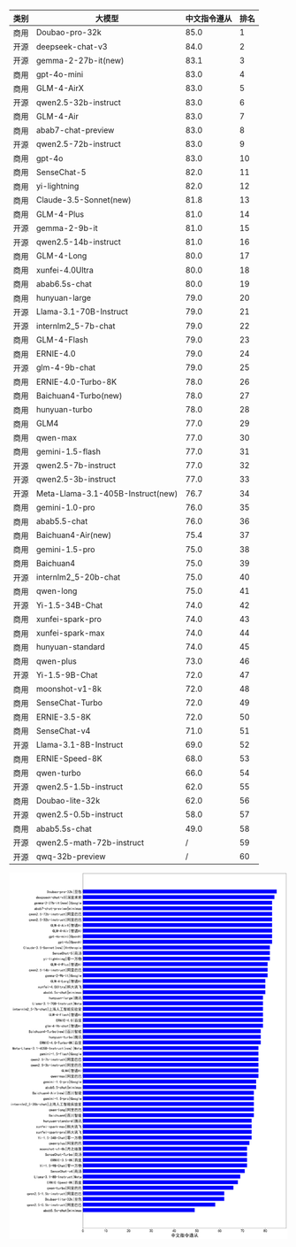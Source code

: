 
| 类别 | 大模型                         | 中文指令遵从 | 排名 |
|-----|------------------------------|---------|----|
|商用|Doubao-pro-32k|85.0|1|
|开源|deepseek-chat-v3|84.0|2|
|开源|gemma-2-27b-it(new)|83.1|3|
|商用|gpt-4o-mini|83.0|4|
|商用|GLM-4-AirX|83.0|5|
|开源|qwen2.5-32b-instruct|83.0|6|
|商用|GLM-4-Air|83.0|7|
|商用|abab7-chat-preview|83.0|8|
|开源|qwen2.5-72b-instruct|83.0|9|
|商用|gpt-4o|83.0|10|
|商用|SenseChat-5|82.0|11|
|商用|yi-lightning|82.0|12|
|商用|Claude-3.5-Sonnet(new)|81.8|13|
|商用|GLM-4-Plus|81.0|14|
|开源|gemma-2-9b-it|81.0|15|
|开源|qwen2.5-14b-instruct|81.0|16|
|商用|GLM-4-Long|80.0|17|
|商用|xunfei-4.0Ultra|80.0|18|
|商用|abab6.5s-chat|80.0|19|
|商用|hunyuan-large|79.0|20|
|开源|Llama-3.1-70B-Instruct|79.0|21|
|开源|internlm2_5-7b-chat|79.0|22|
|商用|GLM-4-Flash|79.0|23|
|商用|ERNIE-4.0|79.0|24|
|开源|glm-4-9b-chat|79.0|25|
|商用|ERNIE-4.0-Turbo-8K|78.0|26|
|商用|Baichuan4-Turbo(new)|78.0|27|
|商用|hunyuan-turbo|78.0|28|
|商用|GLM4|77.0|29|
|商用|qwen-max|77.0|30|
|商用|gemini-1.5-flash|77.0|31|
|开源|qwen2.5-7b-instruct|77.0|32|
|开源|qwen2.5-3b-instruct|77.0|33|
|开源|Meta-Llama-3.1-405B-Instruct(new)|76.7|34|
|商用|gemini-1.0-pro|76.0|35|
|商用|abab5.5-chat|76.0|36|
|商用|Baichuan4-Air(new)|75.4|37|
|商用|gemini-1.5-pro|75.0|38|
|商用|Baichuan4|75.0|39|
|开源|internlm2_5-20b-chat|75.0|40|
|商用|qwen-long|75.0|41|
|开源|Yi-1.5-34B-Chat|74.0|42|
|商用|xunfei-spark-pro|74.0|43|
|商用|xunfei-spark-max|74.0|44|
|商用|hunyuan-standard|74.0|45|
|商用|qwen-plus|73.0|46|
|开源|Yi-1.5-9B-Chat|72.0|47|
|商用|moonshot-v1-8k|72.0|48|
|商用|SenseChat-Turbo|72.0|49|
|商用|ERNIE-3.5-8K|72.0|50|
|商用|SenseChat-v4|71.0|51|
|开源|Llama-3.1-8B-Instruct|69.0|52|
|商用|ERNIE-Speed-8K|68.0|53|
|商用|qwen-turbo|66.0|54|
|开源|qwen2.5-1.5b-instruct|62.0|55|
|商用|Doubao-lite-32k|62.0|56|
|开源|qwen2.5-0.5b-instruct|58.0|57|
|商用|abab5.5s-chat|49.0|58|
|开源|qwen2.5-math-72b-instruct|/|59|
|开源|qwq-32b-preview|/|60|


![lin](../pic/ifrank.png)

